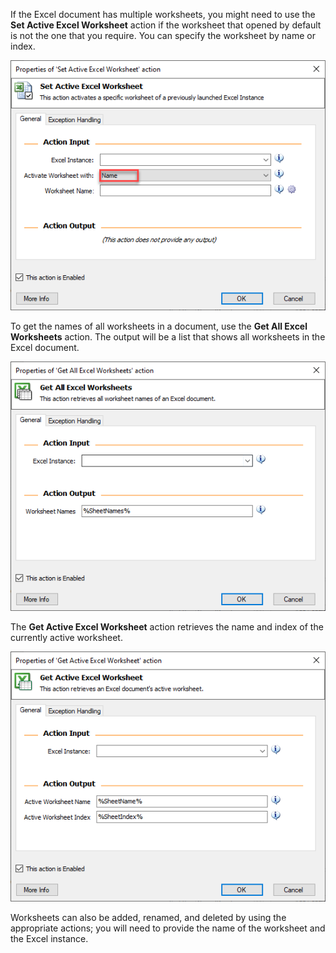 If the Excel document has multiple worksheets, you might need to use the **Set Active Excel Worksheet** action if the worksheet that opened by default is not the one that you require. You can specify the worksheet by name or index.
  

![set active excel worksheet action properties](..\media\set-active-excel-worksheet-action-properties.png)


To get the names of all worksheets in a document, use the **Get All Excel Worksheets** action. The output will be a list that shows all worksheets in the Excel document.
  

![get all excel worksheets action properties](..\media\get-all-excel-worksheets-action-properties.png)


The **Get Active Excel Worksheet** action retrieves the name and index of the currently active worksheet.
  

![get active excel worksheet action properties](..\media\get-active-excel-worksheet-action-properties.png)


Worksheets can also be added, renamed, and deleted by using the appropriate actions; you will need to provide the name of the worksheet and the Excel instance.

